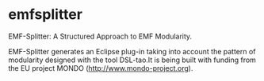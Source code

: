 # emfsplitter

EMF-Splitter: A Structured Approach to EMF Modularity.

EMF-Splitter generates an Eclipse plug-in taking into account the pattern of modularity designed with the tool DSL-tao.It is being built with funding from the EU project MONDO (http://www.mondo-project.org).
